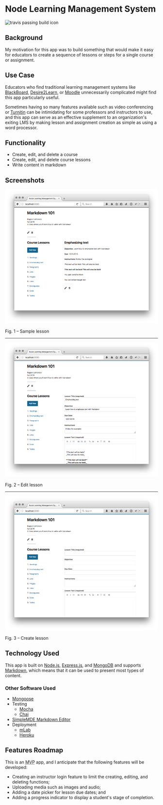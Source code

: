 # Node Learning Management System

![travis passing build icon](https://api.travis-ci.org/edwinmah/node-lms.svg?branch=master)

## Background

My motivation for this app was to build something that would make it easy for educators to create a sequence of lessons or steps for a single course or assignment.

## Use Case

Educators who find traditional learning management systems like [BlackBoard](http://www.blackboard.com/), [Desire2Learn](https://www.d2l.com/), or [Moodle](https://moodle.org/) unnecessarily complicated might find this app particularly useful.

Sometimes having so many features available such as video conferencing or [Turnitin](http://turnitin.com/) can be intimidating for some professors and instructors to use, and this app can serve as an effective supplement to an organization's exiting LMS by making lesson and assignment creation as simple as using a word processor.

## Functionality

* Create, edit, and delete a course
* Create, edit, and delete course lessons
* Write content in markdown

## Screenshots

![lesson screen](lesson.png)

Fig. 1 – Sample lesson

***

![edit lesson screen](edit-lesson.png)

Fig. 2 – Edit lesson

***

![create lesson screen](create-lesson.png)

Fig. 3 – Create lesson

## Technology Used

This app is built on [Node.js](https://nodejs.org/en/), [Express.js](https://expressjs.com/), and [MongoDB](https://www.mongodb.com/) and supports [Markdown](https://daringfireball.net/projects/markdown/), which means that it can be used to present most types of content.

### Other Software Used

* [Mongoose](http://mongoosejs.com/)
* Testing
	* [Mocha](https://mochajs.org/)
	* [Chai](http://chaijs.com/)
* [SimpleMDE Markdown Editor](https://github.com/NextStepWebs/simplemde-markdown-editor)
* Deployment
	* [mLab](https://mlab.com/)
	* [Heroku](https://www.heroku.com/)

## Features Roadmap

This is an <abbr title="Minimal Viable Product">MVP</abbr> app, and I anticipate that the following features will be developed:

* Creating an instructor login feature to limit the creating, editing, and deleting functions;
* Uploading media such as images and audio;
* Adding a date picker for lesson due dates; and
* Adding a progress indicator to display a student's stage of completion.
